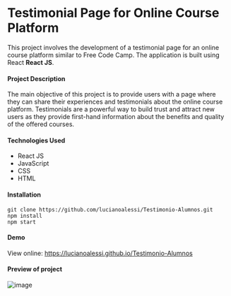 # Testimonial Page for Online Course Platform

This project involves the development of a testimonial page for an online course platform similar to Free Code Camp. The application is built using React **React JS**.

#### Project Description

The main objective of this project is to provide users with a page where they can share their experiences and testimonials about the online course platform. Testimonials are a powerful way to build trust and attract new users as they provide first-hand information about the benefits and quality of the offered courses.

#### Technologies Used

- React JS
- JavaScript
- CSS
- HTML 

#### Installation

	git clone https://github.com/lucianoalessi/Testimonio-Alumnos.git
	npm install
	npm start

#### Demo

View online: https://lucianoalessi.github.io/Testimonio-Alumnos

#### Preview of project

![image](https://github.com/lucianoalessi/Testimonio-Alumnos/assets/115379121/3d8d7d94-71bd-47c6-abce-5b12b24e5aa5)




